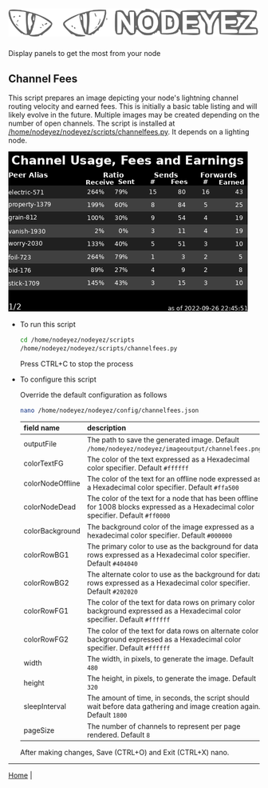 # ![Nodeyez](../images/nodeyez.svg)
Display panels to get the most from your node

## Channel Fees

This script prepares an image depicting your node's lightning channel routing
velocity and earned fees.  This is initially a basic table listing and will
likely evolve in the future.  Multiple images may be created depending on the
number of open channels.  The script is installed at [/home/nodeyez/nodeyez/scripts/channelfees.py](../scripts/channelfees.py).
It depends on a lighting node.

![sample image of channel balance](../images/channelfees.png)


* To run this script

   ```sh
   cd /home/nodeyez/nodeyez/scripts
   /home/nodeyez/nodeyez/scripts/channelfees.py
   ```

   Press CTRL+C to stop the process

* To configure this script

   Override the default configuration as follows

   ```sh
   nano /home/nodeyez/nodeyez/config/channelfees.json
   ```

   | field name | description |
   | --- | --- |
   | outputFile | The path to save the generated image. Default `/home/nodeyez/nodeyez/imageoutput/channelfees.png` |
   | colorTextFG | The color of the text expressed as a Hexadecimal color specifier. Default `#ffffff` |
   | colorNodeOffline | The color of the text for an offline node expressed as a Hexadecimal color specifier. Default `#ffa500` |
   | colorNodeDead | The color of the text for a node that has been offline for 1008 blocks expressed as a Hexadecimal color specifier. Default `#ff0000` |
   | colorBackground | The background color of the image expressed as a hexadecimal color specifier. Default `#000000` |
   | colorRowBG1 | The primary color to use as the background for data rows expressed as a Hexadecimal color specifier. Default `#404040` |
   | colorRowBG2 | The alternate color to use as the background for data rows expressed as a Hexadecimal color specifier. Default `#202020` |
   | colorRowFG1 | The color of the text for data rows on primary color background expressed as a Hexadecimal color specifier. Default `#ffffff` |
   | colorRowFG2 | The color of the text for data rows on alternate color background expressed as a Hexadecimal color specifier. Default `#ffffff` |
   | width | The width, in pixels, to generate the image. Default `480` |
   | height | The height, in pixels, to generate the image. Default `320` |
   | sleepInterval | The amount of time, in seconds, the script should wait before data gathering and image creation again. Default `1800` |
   | pageSize | The number of channels to represent per page rendered. Default `8` |

   After making changes, Save (CTRL+O) and Exit (CTRL+X) nano.

---

[Home](../README.md) | 


